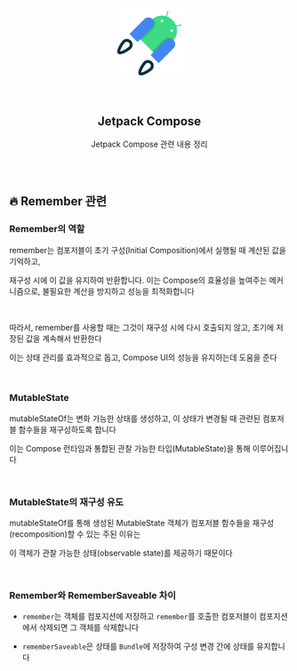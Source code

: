 <div align="center">
  <p>
    <img src="../../README.assets/jetpack-hero.png">
  </p>
  <br>
  <h2>Jetpack Compose</h2>
  <p>Jetpack Compose 관련 내용 정리</p>
  <br>
  <br>
</div>





## 🔥 Remember 관련

### Remember의 역할

remember는 컴포저블이 초기 구성(Initial Composition)에서 실행될 때 계산된 값을 기억하고, 

재구성 시에 이 값을 유지하여 반환합니다. 이는 Compose의 효율성을 높여주는 메커니즘으로, 불필요한 계산을 방지하고 성능을 최적화합니다

<br>

따라서, remember를 사용할 때는 그것이 재구성 시에 다시 호출되지 않고, 초기에 저장된 값을 계속해서 반환한다

이는 상태 관리를 효과적으로 돕고, Compose UI의 성능을 유지하는데 도움을 준다

<br>

### MutableState

mutableStateOf는 변화 가능한 상태를 생성하고, 이 상태가 변경될 때 관련된 컴포저블 함수들을 재구성하도록 합니다

이는 Compose 런타임과 통합된 관찰 가능한 타입(MutableState)을 통해 이루어집니다

<br>

### MutableState의 재구성 유도

mutableStateOf를 통해 생성된 MutableState 객체가 컴포저블 함수들을 재구성(recomposition)할 수 있는 주된 이유는

이 객체가 관찰 가능한 상태(observable state)를 제공하기 때문이다

<br>

### Remember와 RememberSaveable 차이

- `remember`는 객체를 컴포지션에 저장하고 `remember`를 호출한 컴포저블이 컴포지션에서 삭제되면 그 객체를 삭제합니다

- `rememberSaveable`은 상태를 `Bundle`에 저장하여 구성 변경 간에 상태를 유지합니다
